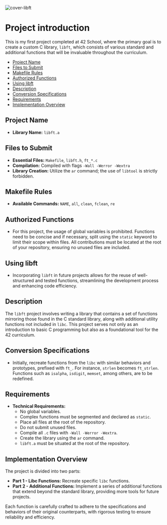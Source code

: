 
![cover-libft](https://github.com/DevAwizard/Libft_by_anwu-yan/assets/153505451/ed6d1e9d-19a4-4f05-8e30-c3cc77b7ca10)

# Project introduction

This is my first project completed at 42 School, where the primary goal is to create a custom C library, `libft`, which consists of various standard and additional functions that will be invaluable throughout the curriculum.


- [Project Name](#project-name)
- [Files to Submit](#files-to-submit)
- [Makefile Rules](#makefile-rules)
- [Authorized Functions](#authorized-functions)
- [Using libft](#using-libft)
- [Description](#description)
- [Conversion Specifications](#conversion-specifications)
- [Requirements](#requirements)
- [Implementation Overview](#implementation-overview)

## Project Name

- **Library Name:** `libft.a`

## Files to Submit

- **Essential Files:** `Makefile`, `libft.h`, `ft_*.c`
- **Compilation:** Compiled with flags `-Wall -Werror -Wextra`
- **Library Creation:** Utilize the `ar` command; the use of `libtool` is strictly forbidden.

## Makefile Rules

- **Available Commands:** `NAME`, `all`, `clean`, `fclean`, `re`

## Authorized Functions

- For this project, the usage of global variables is prohibited. Functions need to be concise and if necessary, split using the `static` keyword to limit their scope within files. All contributions must be located at the root of your repository, ensuring no unused files are included.

## Using libft

- Incorporating `libft` in future projects allows for the reuse of well-structured and tested functions, streamlining the development process and enhancing code efficiency.

## Description

The `libft` project involves writing a library that contains a set of functions mirroring those found in the C standard library, along with additional utility functions not included in `libc`. This project serves not only as an introduction to basic C programming but also as a foundational tool for the 42 curriculum.

## Conversion Specifications

- Initially, recreate functions from the `libc` with similar behaviors and prototypes, prefixed with `ft_`. For instance, `strlen` becomes `ft_strlen`. Functions such as `isalpha`, `isdigit`, `memset`, among others, are to be redefined.

## Requirements

- **Technical Requirements:**
  - No global variables.
  - Complex functions must be segmented and declared as `static`.
  - Place all files at the root of the repository.
  - Do not submit unused files.
  - Compile all `.c` files with `-Wall -Werror -Wextra`.
  - Create the library using the `ar` command.
  - `libft.a` must be situated at the root of the repository.

## Implementation Overview

The project is divided into two parts:
- **Part 1 - Libc Functions:** Recreate specific `libc` functions.
- **Part 2 - Additional Functions:** Implement a series of additional functions that extend beyond the standard library, providing more tools for future projects.

Each function is carefully crafted to adhere to the specifications and behaviors of their original counterparts, with rigorous testing to ensure reliability and efficiency.


